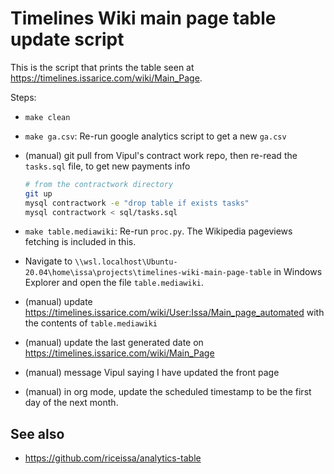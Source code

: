 # Timelines Wiki main page table update script

This is the script that prints the table seen at
<https://timelines.issarice.com/wiki/Main_Page>.

Steps:

- `make clean`
- `make ga.csv`: Re-run google analytics script to get a new `ga.csv`
- (manual) git pull from Vipul's contract work repo, then re-read the `tasks.sql` file,
  to get new payments info

  ```bash
  # from the contractwork directory
  git up
  mysql contractwork -e "drop table if exists tasks"
  mysql contractwork < sql/tasks.sql
  ```

- `make table.mediawiki`: Re-run `proc.py`. The Wikipedia pageviews fetching is included in this.

- Navigate to `\\wsl.localhost\Ubuntu-20.04\home\issa\projects\timelines-wiki-main-page-table` in Windows Explorer and open the file `table.mediawiki`.

- (manual) update https://timelines.issarice.com/wiki/User:Issa/Main_page_automated with
  the contents of `table.mediawiki`

- (manual) update the last generated date on https://timelines.issarice.com/wiki/Main_Page

- (manual) message Vipul saying I have updated the front page

- (manual) in org mode, update the scheduled timestamp to be the first day of the next month.

## See also

- https://github.com/riceissa/analytics-table
